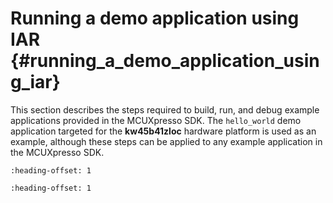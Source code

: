 # Running a demo application using IAR {#running_a_demo_application_using_iar}

This section describes the steps required to build, run, and debug example applications provided in the MCUXpresso SDK. The `hello_world` demo application targeted for the **kw45b41zloc** hardware platform is used as an example, although these steps can be applied to any example application in the MCUXpresso SDK.


```{include} ../topics/iar_build_an_example_application.md
:heading-offset: 1
```

```{include} ../topics/iar_run_an_example_application.md
:heading-offset: 1
```

